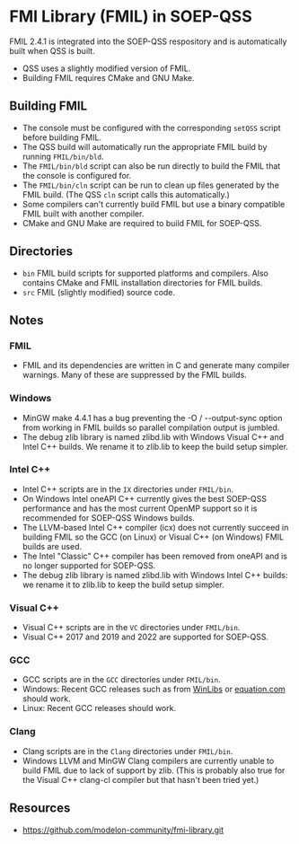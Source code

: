 # FMI Library (FMIL) in SOEP-QSS

FMIL 2.4.1 is integrated into the SOEP-QSS respository and is automatically built when QSS is built.
* QSS uses a slightly modified version of FMIL.
* Building FMIL requires CMake and GNU Make.

## Building FMIL

* The console must be configured with the corresponding `setQSS` script before building FMIL.
* The QSS build will automatically run the appropriate FMIL build by running `FMIL/bin/bld`.
* The `FMIL/bin/bld` script can also be run directly to build the FMIL that the console is configured for.
* The `FMIL/bin/cln` script can be run to clean up files generated by the FMIL build. (The QSS `cln` script calls this automatically.)
* Some compilers can't currently build FMIL but use a binary compatible FMIL built with another compiler.
* CMake and GNU Make are required to build FMIL for SOEP-QSS.

## Directories
* `bin`  FMIL build scripts for supported platforms and compilers. Also contains CMake and FMIL installation directories for FMIL builds.
* `src`  FMIL (slightly modified) source code.

## Notes

### FMIL
* FMIL and its dependencies are written in C and generate many compiler warnings. Many of these are suppressed by the FMIL builds.

### Windows
* MinGW make 4.4.1 has a bug preventing the -O / --output-sync option from working in FMIL builds so parallel compilation output is jumbled.
* The debug zlib library is named zlibd.lib with Windows Visual C++ and Intel C++ builds. We rename it to zlib.lib to keep the build setup simpler.

### Intel C++
* Intel C++ scripts are in the `IX` directories under `FMIL/bin`.
* On Windows Intel oneAPI C++ currently gives the best SOEP-QSS performance and has the most current OpenMP support so it is recommended for SOEP-QSS Windows builds.
* The LLVM-based Intel C++ compiler (icx) does not currently succeed in building FMIL so the GCC (on Linux) or Visual C++ (on Windows) FMIL builds are used.
* The Intel "Classic" C++ compiler has been removed from oneAPI and is no longer supported for SOEP-QSS.
* The debug zlib library is named zlibd.lib with Windows Intel C++ builds: we rename it to zlib.lib to keep the build setup simpler.

### Visual C++
* Visual C++ scripts are in the `VC` directories under `FMIL/bin`.
* Visual C++ 2017 and 2019 and 2022 are supported for SOEP-QSS.

### GCC
* GCC scripts are in the `GCC` directories under `FMIL/bin`.
* Windows: Recent GCC releases such as from [WinLibs](https://winlibs.com) or [equation.com](http://www.equation.com/servlet/equation.cmd?fa=fortran) should work.
* Linux: Recent GCC releases should work.

### Clang
* Clang scripts are in the `Clang` directories under `FMIL/bin`.
* Windows LLVM and MinGW Clang compilers are currently unable to build FMIL due to lack of support by zlib. (This is probably also true for the Visual C++ clang-cl compiler but that hasn't been tried yet.)

## Resources
* https://github.com/modelon-community/fmi-library.git

